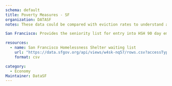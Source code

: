 ```yaml
---
schema: default
title: Poverty Measures - SF
organization: DATASF 
notes: These data could be compared with eviction rates to understand a fuller picture of the economic conditions in major cities in each state representing in the eviction data above.

San Francisco: Provides the seniority list for entry into HSH 90 day emergency shelter waitlist. The list began on 2/24/14 and is updated at least daily. Data from DataSF. 

resources:
  - name: San Francisco Homelessness Shelter waiting list 
    url: "https://data.sfgov.org/api/views/w4sk-nq57/rows.csv?accessType=DOWNLOAD"
    format: csv

category:
  - Economy
Maintainer: DataSF
---
```

